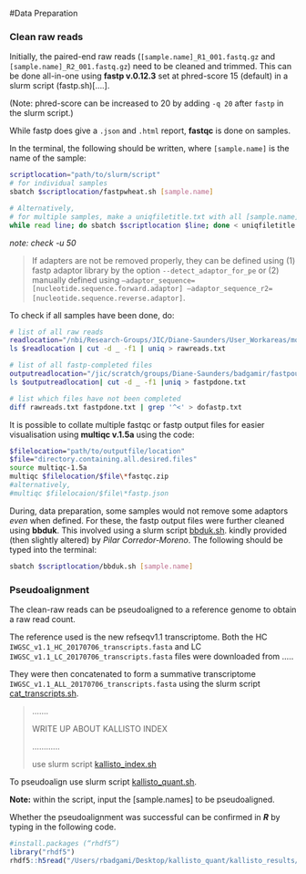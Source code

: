 #Data Preparation

### Clean raw reads

Initially, the paired-end raw reads (`[sample.name]_R1_001.fastq.gz` and `[sample.name]_R2_001.fastq.gz`) need to be cleaned and trimmed. This can be done all-in-one using **fastp v.0.12.3** set at phred-score 15 (default) in a slurm script (fastp.sh)[….].

(Note: phred-score can be increased to 20 by adding `-q 20` after `fastp` in the slurm script.)

While fastp does give a `.json` and `.html` report, **fastqc** is done on samples.

In the terminal, the following should be written, where `[sample.name]` is the name of the sample:

``` sh
scriptlocation="path/to/slurm/script"
# for individual samples
sbatch $scriptlocation/fastpwheat.sh [sample.name]

# Alternatively,
# for multiple samples, make a uniqfiletitle.txt with all [sample.name], then:
while read line; do sbatch $scriptlocation $line; done < uniqfiletitle.txt
```

*note: check -u 50*

> If adapters are not be removed properly, they can be defined using (1) fastp adaptor library by the option `--detect_adaptor_for_pe` or (2) manually defined using `—adaptor_sequence=[nucleotide.sequence.forward.adaptor] —adaptor_sequence_r2=[nucleotide.sequence.reverse.adaptor]`. 

To check if all samples have been done, do:

``` sh
# list of all raw reads
readlocation="/nbi/Research-Groups/JIC/Diane-Saunders/User_Workareas/morenop/RNAseq_data_from_Genewiz/TCE-reads"
ls $readlocation | cut -d _ -f1 | uniq > rawreads.txt

# list of all fastp-completed files
outputreadlocation="/jic/scratch/groups/Diane-Saunders/badgamir/fastpoutput"
ls $outputreadlocation| cut -d _ -f1 |uniq > fastpdone.txt

# list which files have not been completed
diff rawreads.txt fastpdone.txt | grep '^<' > dofastp.txt
```



It is possible to collate multiple fastqc or fastp output files for easier visualisation using **multiqc v.1.5a** using the code:

``` sh
$filelocation="path/to/outputfile/location"
$file="directory.containing.all.desired.files"
source multiqc-1.5a
multiqc $filelocation/$file\*fastqc.zip
#alternatively,
#multiqc $filelocaion/$file\*fastp.json
```

During, data preparation, some samples would not remove some adaptors *even* when defined. For these, the fastp output files were further cleaned using **bbduk**. This involved using a slurm script [bbduk.sh](….). kindly provided (then slightly altered) by *Pilar Corredor-Moreno*.  The following should be typed into the terminal:

``` sh
sbatch $scriptlocation/bbduk.sh [sample.name]
```



### Pseudoalignment

The clean-raw reads can be pseudoaligned to a reference genome to obtain a raw read count.



The reference used is the new refseqv1.1 transcriptome. Both the HC `IWGSC_v1.1_HC_20170706_transcripts.fasta` and LC `IWGSC_v1.1_LC_20170706_transcripts.fasta`  files were downloaded from …..



They were then concatenated to form a summative transcriptome `IWGSC_v1.1_ALL_20170706_transcripts.fasta` using the slurm script [cat_transcripts.sh](…). 

> …….
>
> WRITE UP ABOUT KALLISTO INDEX
>
> ………...
>
> use slurm script [kallisto_index.sh](…) 



To pseudoalign use slurm script [kallisto_quant.sh](…). 

**Note:** within the script, input the [sample.names] to be pseudoaligned.



Whether the pseudoalignment was successful can be confirmed in ***R*** by typing in the following code.

``` R
#install.packages (“rhdf5”)
library("rhdf5")
rhdf5::h5read("/Users/rbadgami/Desktop/kallisto_quant/kallisto_results/[sample.name]/abundance.h5", "aux/ids")
```

